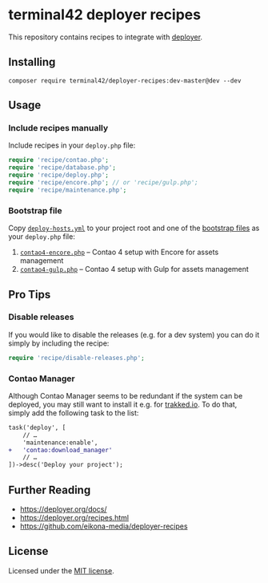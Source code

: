 # terminal42 deployer recipes

This repository contains recipes to integrate with [deployer](https://github.com/deployphp/deployer).

## Installing

```
composer require terminal42/deployer-recipes:dev-master@dev --dev
```

## Usage

### Include recipes manually

Include recipes in your `deploy.php` file:

```php
require 'recipe/contao.php';
require 'recipe/database.php';
require 'recipe/deploy.php';
require 'recipe/encore.php'; // or 'recipe/gulp.php';
require 'recipe/maintenance.php';
``` 

### Bootstrap file

Copy [`deploy-hosts.yml`](bootstrap/deploy-hosts.yml) to your project root and one of 
the [bootstrap files](bootstrap) as your `deploy.php` file:

1. [`contao4-encore.php`](bootstrap/contao4-encore.php) – Contao 4 setup with Encore for assets management
2. [`contao4-gulp.php`](bootstrap/contao4-gulp.php) – Contao 4 setup with Gulp for assets management

## Pro Tips

### Disable releases

If you would like to disable the releases (e.g. for a dev system) you can do it simply by including the recipe:

```php
require 'recipe/disable-releases.php';
``` 

### Contao Manager

Although Contao Manager seems to be redundant if the system can be deployed, you may still want to install it
e.g. for [trakked.io](https://www.trakked.io). To do that, simply add the following task to the list:

```diff
task('deploy', [
    // …
    'maintenance:enable',
+   'contao:download_manager'
    // …
])->desc('Deploy your project');
```

## Further Reading

- https://deployer.org/docs/
- https://deployer.org/recipes.html
- https://github.com/eikona-media/deployer-recipes

## License

Licensed under the [MIT license](https://github.com/terminal42/deployer-recipes/blob/master/LICENSE).
